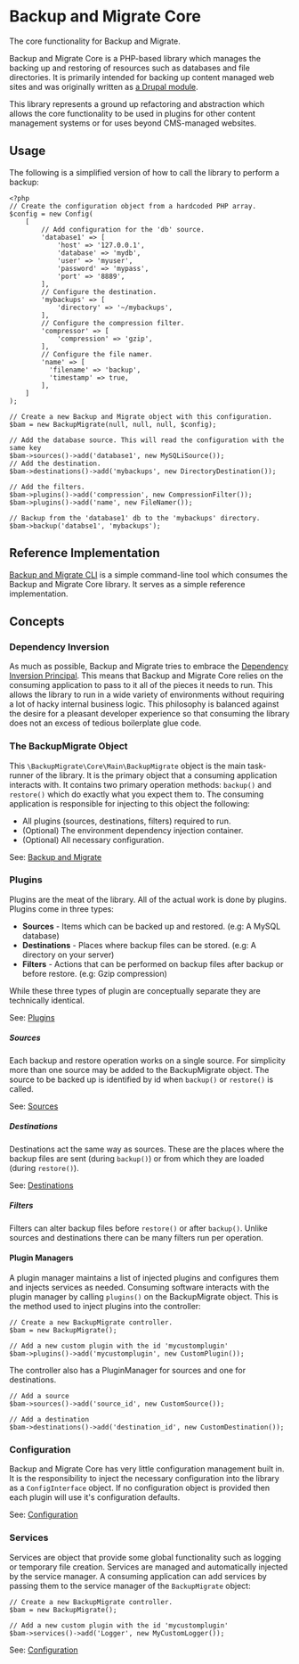 # Backup and Migrate Core

The core functionality for Backup and Migrate.

Backup and Migrate Core is a PHP-based library which manages the backing up and restoring of resources such as databases and file directories. It is primarily intended for backing up content managed web sites and was originally written as [a Drupal module](https://www.drupal.org/project/backup_migrate).

This library represents a ground up refactoring and abstraction which allows the core functionality to be used in plugins for other content management systems or for uses beyond CMS-managed websites.

## Usage

The following is a simplified version of how to call the library to perform a backup:

	<?php
	// Create the configuration object from a hardcoded PHP array.
	$config = new Config(
		[
			// Add configuration for the 'db' source.
			'database1' => [
				'host' => '127.0.0.1',
				'database' => 'mydb',
				'user' => 'myuser',
				'password' => 'mypass',
				'port' => '8889',
	      	],
	      	// Configure the destination.
	      	'mybackups' => [
	      		'directory' => '~/mybackups',
	      	],
	      	// Configure the compression filter.
	      	'compressor' => [
	      		'compression' => 'gzip',
	      	],
	      	// Configure the file namer.
	      	'name' => [
		      'filename' => 'backup',
		      'timestamp' => true,
		    ],
	  	]
	);
	
	// Create a new Backup and Migrate object with this configuration.
	$bam = new BackupMigrate(null, null, null, $config);
	
	// Add the database source. This will read the configuration with the same key 	
	$bam->sources()->add('database1', new MySQLiSource());
	// Add the destination.
	$bam->destinations()->add('mybackups', new DirectoryDestination());

	// Add the filters.
	$bam->plugins()->add('compression', new CompressionFilter());
	$bam->plugins()->add('name', new FileNamer());

	// Backup from the 'database1' db to the 'mybackups' directory.
	$bam->backup('databse1', 'mybackups');
	
## Reference Implementation
[Backup and Migrate CLI](https://github.com/backupmigrate/backup_migrate_cli) is a simple command-line tool which consumes the Backup and Migrate Core library. It serves as a simple reference implementation.	

## Concepts

### Dependency Inversion
As much as possible, Backup and Migrate tries to embrace the [Dependency Inversion Principal](https://en.wikipedia.org/wiki/Dependency_inversion_principle). This means that Backup and Migrate Core relies on the consuming application to pass to it all of the pieces it needs to run. This allows the library to run in a wide variety of environments without requiring a lot of hacky internal business logic. This philosophy is balanced against the desire for a pleasant developer experience so that consuming the library does not an excess of tedious boilerplate glue code.

### The BackupMigrate Object
This `\BackupMigrate\Core\Main\BackupMigrate` object is the main task-runner of the library. It is the primary object that a consuming application interacts with. It contains two primary operation methods: `backup()` and `restore()` which do exactly what you expect them to. The consuming application is responsible for injecting to this object the following:

* All plugins (sources, destinations, filters) required to run.
* (Optional) The environment dependency injection container.
* (Optional) All necessary configuration.

See: [Backup and Migrate](https://github.com/backupmigrate/backup_migrate_core/tree/master/src/Main)

### Plugins
Plugins are the meat of the library. All of the actual work is done by plugins. Plugins come in three types:

* **Sources** - Items which can be backed up and restored. (e.g: A MySQL database)
* **Destinations** - Places where backup files can be stored. (e.g: A directory on your server)
* **Filters** - Actions that can be performed on backup files after backup or before restore. (e.g: Gzip compression)

While these three types of plugin are conceptually separate they are technically identical.

See: [Plugins](https://github.com/backupmigrate/backup_migrate_core/tree/master/src/Plugin)

##### Sources
Each backup and restore operation works on a single source. For simplicity more than one source may be added to the BackupMigrate object. The source to be backed up is identified by id when `backup()` or `restore()` is called.

See: [Sources](https://github.com/backupmigrate/backup_migrate_core/tree/master/src/Source)

##### Destinations
Destinations act the same way as sources. These are the places where the backup files are sent (during `backup()`) or from which they are loaded (during `restore()`).

See: [Destinations](https://github.com/backupmigrate/backup_migrate_core/tree/master/src/Destination)

##### Filters
Filters can alter backup files before `restore()` or after `backup()`. Unlike sources and destinations there can be many filters run per operation.

#### Plugin Managers
A plugin manager maintains a list of injected plugins and configures them and injects services as needed. Consuming software interacts with the plugin manager by calling `plugins()` on the BackupMigrate object. This is the method used to inject plugins into the controller:

	// Create a new BackupMigrate controller.
	$bam = new BackupMigrate();
	
	// Add a new custom plugin with the id 'mycustomplugin'
	$bam->plugins()->add('mycustomplugin', new CustomPlugin());
	
The controller also has a PluginManager for sources and one for destinations.

	// Add a source
	$bam->sources()->add('source_id', new CustomSource());

	// Add a destination
	$bam->destinations()->add('destination_id', new CustomDestination());

### Configuration
Backup and Migrate Core has very little configuration management built in. It is the responsibility to inject the necessary configuration into the library as a `ConfigInterface` object. If no configuration object is provided then each plugin will use it's configuration defaults.

See: [Configuration](https://github.com/backupmigrate/backup_migrate_core/tree/master/src/Config)

### Services
Services are object that provide some global functionality such as logging or temporary file creation. Services are managed and automatically injected by the service manager. A consuming application can add services by passing them to the service manager of the `BackupMigrate` object:

	
	// Create a new BackupMigrate controller.
	$bam = new BackupMigrate();
	
	// Add a new custom plugin with the id 'mycustomplugin'
	$bam->services()->add('Logger', new MyCustomLogger());

See: [Configuration](https://github.com/backupmigrate/backup_migrate_core/tree/master/src/Services)
